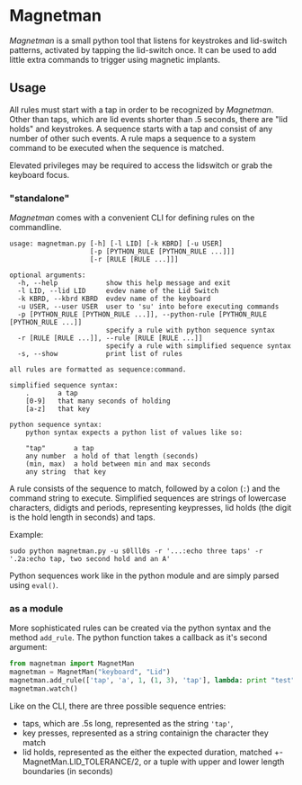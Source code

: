 Magnetman
=========

*Magnetman* is a small python tool that listens for keystrokes and lid-switch patterns, activated by tapping the lid-switch once.
It can be used to add little extra commands to trigger using magnetic implants.

Usage
-----
All rules must start with a tap in order to be recognized by *Magnetman*.
Other than taps, which are lid events shorter than .5 seconds, there are "lid holds" and keystrokes.
A sequence starts with a tap and consist of any number of other such events.
A rule maps a sequence to a system command to be executed when the sequence is matched.

Elevated privileges may be required to access the lidswitch or grab the keyboard focus.

### "standalone"
*Magnetman* comes with a convenient CLI for defining rules on the commandline.

    usage: magnetman.py [-h] [-l LID] [-k KBRD] [-u USER]
                        [-p [PYTHON_RULE [PYTHON_RULE ...]]]
                        [-r [RULE [RULE ...]]]

    optional arguments:
      -h, --help            show this help message and exit
      -l LID, --lid LID     evdev name of the Lid Switch
      -k KBRD, --kbrd KBRD  evdev name of the keyboard
      -u USER, --user USER  user to 'su' into before executing commands
      -p [PYTHON_RULE [PYTHON_RULE ...]], --python-rule [PYTHON_RULE [PYTHON_RULE ...]]
                            specify a rule with python sequence syntax
      -r [RULE [RULE ...]], --rule [RULE [RULE ...]]
                            specify a rule with simplified sequence syntax
      -s, --show            print list of rules

    all rules are formatted as sequence:command.

    simplified sequence syntax:
        .       a tap
        [0-9]   that many seconds of holding
        [a-z]   that key

    python sequence syntax:
        python syntax expects a python list of values like so:

        "tap"       a tap
        any number  a hold of that length (seconds)
        (min, max)  a hold between min and max seconds
        any string  that key

A rule consists of the sequence to match, followed by a colon (`:`) and the command string to execute.
Simplified sequences are strings of lowercase characters, didigts and periods, representing keypresses, lid holds (the digit is the hold length in seconds) and taps.

Example:

    sudo python magnetman.py -u s0lll0s -r '...:echo three taps' -r '.2a:echo tap, two second hold and an A'

Python sequences work like in the python module and are simply parsed using `eval()`.

### as a module
More sophisticated rules can be created via the python syntax and the method `add_rule`.
The python function takes a callback as it's second argument:

```python
from magnetman import MagnetMan
magnetman = MagnetMan("keyboard", "Lid")
magnetman.add_rule(['tap', 'a', 1, (1, 3), 'tap'], lambda: print "test")
magnetman.watch()
```

Like on the CLI, there are three possible sequence entries:

* taps, which are .5s long, represented as the string `'tap'`,
* key presses, represented as a string containign the character they match
* lid holds, represented as the either the expected duration, matched +- MagnetMan.LID_TOLERANCE/2, or a tuple with upper and lower length boundaries (in seconds)
